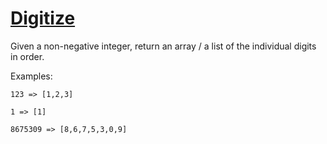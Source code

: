 # [Digitize](https://www.codewars.com/kata/digitize "https://www.codewars.com/kata/5417423f9e2e6c2f040002ae")

Given a non-negative integer, return an array / a list of the individual digits in order.

Examples:

```
123 => [1,2,3]

1 => [1]

8675309 => [8,6,7,5,3,0,9]
```